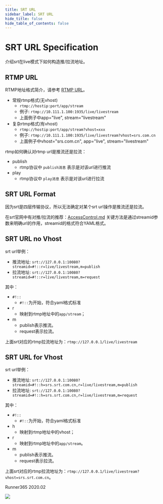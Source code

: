 ```yaml
---
title: SRT URL
sidebar_label: SRT URL
hide_title: false
hide_table_of_contents: false
---
```


# SRT URL Specification

介绍srt在live模式下如何构造推/拉流地址。

## RTMP URL

RTMP地址格式简介，请参考 [RTMP URL](./rtmp-url-vhost.md)。

* 常规rtmp格式(无vhost) 
    - `rtmp://hostip:port/app/stream` 
    - 例子: `rtmp://10.111.1.100:1935/live/livestream` 
    - 上面例子中app="live", stream="livestream" 
* 复杂rtmp格式(有vhost) 
    - `rtmp://hostip:port/app/stream?vhost=xxx` 
    - 例子: `rtmp://10.111.1.100:1935/live/livestream?vhost=srs.com.cn` 
    - 上面例子中vhost="srs.com.cn", app="live", stream="livestream" 

rtmp如何确认对rtmp url是推流还是拉流：

* publish 
    - rtmp协议中 `publish消息` 表示是对该url进行推流 
* play 
    - rtmp协议中 `play消息` 表示是对该url进行拉流

## SRT URL Format

因为srt是四层传输协议，所以无法确定对某个srt url操作是推流还是拉流。

在srt官网中有对推/拉流的推荐：[AccessControl.md](https://github.com/Haivision/srt/blob/master/docs/features/access-control.md) 
关键方法是通过streamid参数来明确url的作用，streamid的格式符合YAML格式。

## SRT URL no Vhost

srt url举例：
* 推流地址: `srt://127.0.0.1:10080?streamid=#!::r=live/livestream,m=publish` 
* 拉流地址: `srt://127.0.0.1:10080?streamid=#!::r=live/livestream,m=request` 

其中：
* `#!::`
    - `#!::`为开始，符合yaml格式标准 
* r 
    - 映射到rtmp地址中的`app/stream`；
* m 
    - publish表示推流。
    - request表示拉流。

上面srt对应的rtmp拉流地址为：`rtmp://127.0.0.1/live/livestream`

## SRT URL for Vhost

srt url举例：
* 推流地址: `srt://127.0.0.1:10080?streamid=#!::h=srs.srt.com.cn,r=live/livestream,m=publish` 
* 拉流地址: `srt://127.0.0.1:10080?streamid=#!::h=srs.srt.com.cn,r=live/livestream,m=request` 

其中：
* `#!::` 
    - `#!::`为开始，符合yaml格式标准 
* h 
    - 映射到rtmp地址中的vhost；
* r 
    - 映射到rtmp地址中的`app/stream`。
* m 
    - publish表示推流。
    - request表示拉流。

上面srt对应的rtmp拉流地址为：`rtmp://127.0.0.1/live/livestream?vhost=srs.srt.com.cn`。

Runner365 2020.02

![](https://ossrs.net/gif/v1/sls.gif?site=ossrs.io&path=/lts/doc/zh/v5/srt-url)


